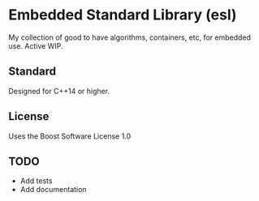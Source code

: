 # Embedded Standard Library (esl)

My collection of good to have algorithms, containers, etc, for embedded use.
Active WIP.

## Standard

Designed for C++14 or higher.

## License

Uses the Boost Software License 1.0

## TODO

* Add tests
* Add documentation
